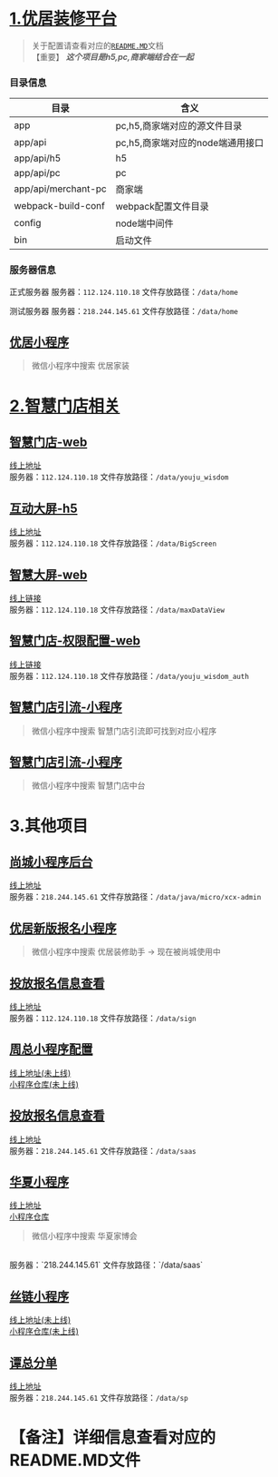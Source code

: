 # [1.优居装修平台](http://git.yoju360.net/app/home)
> 关于配置请查看对应的[`README.MD`](http://git.yoju360.net/app/home/tree/deployment#README)文档<br/>
> 【重要】 ***这个项目是h5,pc,商家端结合在一起***

### 目录信息
|目录|含义|
|---|---|
|app|pc,h5,商家端对应的源文件目录|
|app/api|pc,h5,商家端对应的node端通用接口|
|app/api/h5|h5|
|app/api/pc|pc|
|app/api/merchant-pc|商家端|
| webpack-build-conf| webpack配置文件目录|
| config  |node端中间件|
|bin|启动文件|

### 服务器信息
正式服务器
服务器：`112.124.110.18`
文件存放路径：`/data/home`

测试服务器
服务器：`218.244.145.61`
文件存放路径：`/data/home`
## [优居小程序](http://git.yoju360.net/root/xcx)
> 微信小程序中搜索 优居家装

# [2.智慧门店相关](http://git.yoju360.net/groups/saas)
## [智慧门店-web](http://git.yoju360.net/app/youju_wisdom)
[线上地址](http://saas.jia360.com)<br/>
服务器：`112.124.110.18`
文件存放路径：`/data/youju_wisdom`
## [互动大屏-h5](http://git.yoju360.net/saas/BigScreen/tree/master)
[线上地址](http://hd.jia360.com/richscan)
<br/>
服务器：`112.124.110.18`
文件存放路径：`/data/BigScreen`
## [智慧大屏-web](http://git.yoju360.net/saas/maxDataView)
[线上链接](http://saas.jia360.com/maxDataView/#/haikang/2)
<br/>
服务器：`112.124.110.18`
文件存放路径：`/data/maxDataView`
## [智慧门店-权限配置-web](http://git.yoju360.net/saas/youju_wisdom_auth)
[线上链接](http://saas.jia360.com/auth/active/index)
<br/>
服务器：`112.124.110.18`
文件存放路径：`/data/youju_wisdom_auth`
## [智慧门店引流-小程序](http://git.yoju360.net/saas/miniapp-screen)
> 微信小程序中搜索 智慧门店引流即可找到对应小程序
## [智慧门店引流-小程序](http://git.yoju360.net/lijiajun/mini-program-intelligent)
> 微信小程序中搜索 智慧门店中台


# 3.其他项目
## [尚城小程序后台](http://git.yoju360.net/app/yoju_houtai_mini)
[线上地址](http://xcx.yoju360.com)
<br/>
服务器：`218.244.145.61`
文件存放路径：`/data/java/micro/xcx-admin`
## [优居新版报名小程序](http://git.yoju360.net/app/yoju_mini)
> 微信小程序中搜索 优居装修助手   ->  现在被尚城使用中

## [投放报名信息查看](http://git.yoju360.net/app/yoju_houtai_mini/tree/baoming)
[线上地址](http://tf.yoju360.net)
<br/>
服务器：`112.124.110.18`
文件存放路径：`/data/sign`
## [周总小程序配置](http://git.yoju360.net/app/yoju_houtai_mini/tree/configapp)
[线上地址(未上线)](http://new-mini.yoju360.com)<br/>
[小程序仓库(未上线)](http://git.yoju360.net/saas/ad-mini-program/tree/config)

## [投放报名信息查看](http://git.yoju360.net/app/yoju_houtai_mini/tree/fendan)
[线上地址](http://saas.yoju360.net)
<br/>
服务器：`218.244.145.61`
文件存放路径：`/data/saas`

## [华夏小程序](http://git.yoju360.net/app/yoju_houtai_mini/tree/miniapp)
[线上地址](http://huaxia.yoju360.com)<br/>
[小程序仓库](http://git.yoju360.net/saas/ad-mini-program/tree/config/)
> 微信小程序中搜索 华夏家博会
<br/>
服务器：`218.244.145.61`
文件存放路径：`/data/saas`

## [丝链小程序](http://git.yoju360.net/app/yoju_houtai_mini/tree/silian)
[线上地址(未上线)](http://silian.yoju360.com/)<br/>
[小程序仓库(未上线)](http://git.yoju360.net/saas/ad-mini-program/tree/silian)

## [谭总分单](http://git.yoju360.net/app/yoju_houtai_mini/tree/sp)
[线上地址](http://dz1.yoju360.com/)
<br/>
服务器：`218.244.145.61`
文件存放路径：`/data/sp`

# 【备注】**详细信息查看对应的README.MD文件**